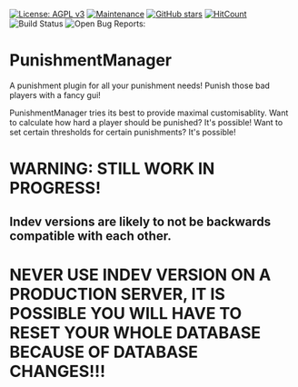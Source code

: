 [![License: AGPL v3](https://img.shields.io/badge/License-AGPL%20v3-blue.svg)](https://www.gnu.org/licenses/agpl-3.0) [![Maintenance](https://img.shields.io/badge/Maintained%3F-yes-green.svg)](https://GitHub.com/ModerationManager/PunishmentManager/graphs/commit-activity)    [![GitHub stars](https://img.shields.io/github/stars/ModerationManager/PunishmentManager.svg?style=social&label=Star&maxAge=2592000)](https://GitHub.com/ModerationManager/PunishmentManager/stargazers/)   [![HitCount](http://hits.dwyl.com/ModerationManager/PunishmentManager.svg)](http://hits.dwyl.com/ModerationManager/PunishmentManager)   ![Build Status](https://travis-ci.com/ModerationManager/PunishmentManager.svg?branch=master)   ![Open Bug Reports:](https://img.shields.io/github/issues/ModerationManager/PunishmentManager/bugs?label=bug%20reports%3A&style=plastic)
# PunishmentManager
A punishment plugin for all your punishment needs! Punish those bad players with a fancy gui!

PunishmentManager tries its best to provide maximal customisablity. Want to calculate how hard a player should be punished? It's possible! Want to set certain thresholds for certain punishments? It's possible!

# WARNING: STILL WORK IN PROGRESS! 
## Indev versions are likely to not be backwards compatible with each other.
# NEVER USE INDEV VERSION ON A PRODUCTION SERVER, IT IS POSSIBLE YOU WILL HAVE TO RESET YOUR WHOLE DATABASE BECAUSE OF DATABASE CHANGES!!!

